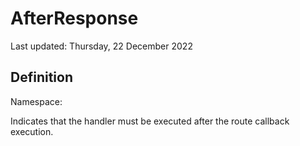 #  AfterResponse
Last updated: Thursday, 22 December 2022

## Definition
Namespace: 

Indicates that the handler must be executed after the route callback execution.

